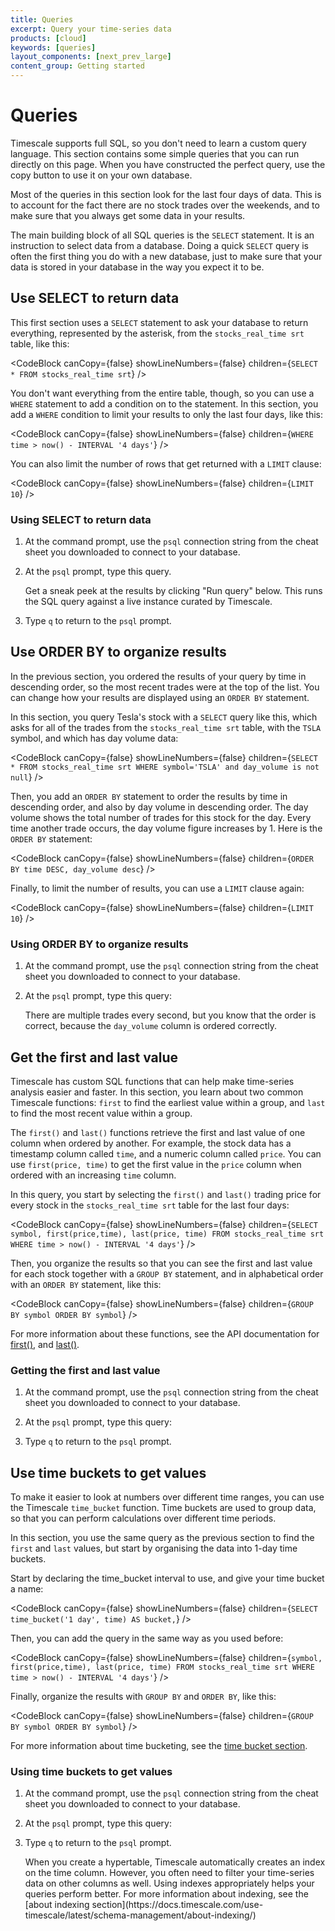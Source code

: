 ```yaml
---
title: Queries
excerpt: Query your time-series data
products: [cloud]
keywords: [queries]
layout_components: [next_prev_large]
content_group: Getting started
---
```


# Queries

Timescale supports full SQL, so you don't need to learn a custom query language.
This section contains some simple queries that you can run directly on this
page. When you have constructed the perfect query, use the copy button to use it
on your own database.

Most of the queries in this section look for the last four days of data. This is
to account for the fact there are no stock trades over the weekends, and to make
sure that you always get some data in your results.

The main building block of all SQL queries is the `SELECT` statement. It is an
instruction to select data from a database. Doing a quick `SELECT` query is
often the first thing you do with a new database, just to make sure that your
data is stored in your database in the way you expect it to be.

## Use SELECT to return data

This first section uses a `SELECT` statement to ask your database to return
everything, represented by the asterisk, from the `stocks_real_time srt` table,
like this:

<CodeBlock canCopy={false} showLineNumbers={false} children={`
SELECT * FROM stocks_real_time srt
`} />

You don't want everything from the entire table, though, so you can use a `WHERE`
statement to add a condition on to the statement. In this section, you add a
`WHERE` condition to limit your results to only the last four days, like this:

<CodeBlock canCopy={false} showLineNumbers={false} children={`
WHERE time > now() - INTERVAL '4 days'
`} />

You can also limit the number of rows that get returned with a `LIMIT` clause:

<CodeBlock canCopy={false} showLineNumbers={false} children={`
LIMIT 10
`} />

<Procedure>

### Using SELECT to return data

1.  At the command prompt, use the `psql` connection string from the cheat sheet
    you downloaded to connect to your database.
1.  At the `psql` prompt, type this query.

    <Highlight type="note">
    Get a sneak peek at the results by clicking "Run query" below. This runs the
    SQL query against a live instance curated by Timescale.
    </Highlight>

    <TryItOutCodeBlock queryId="getting-started-srt-4-days" />

1.  Type `q` to return to the `psql` prompt.

</Procedure>

## Use ORDER BY to organize results

In the previous section, you ordered the results of your query by time in
descending order, so the most recent trades were at the top of the list. You can
change how your results are displayed using an `ORDER BY` statement.

In this section, you query Tesla's stock with a `SELECT` query like this,
which asks for all of the trades from the `stocks_real_time srt` table, with the
`TSLA` symbol, and which has day volume data:

<CodeBlock canCopy={false} showLineNumbers={false} children={`
SELECT * FROM stocks_real_time srt
WHERE symbol='TSLA' and day_volume is not null
`} />

Then, you add an `ORDER BY` statement to order the results by time in descending
order, and also by day volume in descending order. The day volume shows the
total number of trades for this stock for the day. Every time another trade
occurs, the day volume figure increases by 1. Here is the `ORDER BY` statement:

<CodeBlock canCopy={false} showLineNumbers={false} children={`
ORDER BY time DESC, day_volume desc
`} />

Finally, to limit the number of results, you can use a `LIMIT` clause again:

<CodeBlock canCopy={false} showLineNumbers={false} children={`
LIMIT 10
`} />

<Procedure>

### Using ORDER BY to organize results

1.  At the command prompt, use the `psql` connection string from the cheat sheet
    you downloaded to connect to your database.
1.  At the `psql` prompt, type this query:

    <TryItOutCodeBlock queryId="getting-started-srt-orderby" />

    There are multiple trades every second, but you know that the order is
    correct, because the `day_volume` column is ordered correctly.

</Procedure>

## Get the first and last value

Timescale has custom SQL functions that can help make time-series analysis
easier and faster. In this section, you learn about two common Timescale
functions: `first` to find the earliest value within a group, and `last` to find
the most recent value within a group.

The `first()` and `last()` functions retrieve the first and last value of one
column when ordered by another. For example, the stock data has a timestamp
column called `time`, and a numeric column called `price`. You can use
`first(price, time)` to get the first value in the `price` column when ordered
with an increasing `time` column.

In this query, you start by selecting the `first()` and `last()` trading price
for every stock in the `stocks_real_time srt` table for the last four days:

<CodeBlock canCopy={false} showLineNumbers={false} children={`
SELECT symbol, first(price,time), last(price, time)
FROM stocks_real_time srt
WHERE time > now() - INTERVAL '4 days'
`} />

Then, you organize the results so that you can see the first and last value for
each stock together with a `GROUP BY` statement, and in alphabetical order with
an `ORDER BY` statement, like this:

<CodeBlock canCopy={false} showLineNumbers={false} children={`
GROUP BY symbol
ORDER BY symbol
`} />

For more information about these functions, see the API documentation for
[first()][first], and [last()][last].

<Procedure>

### Getting the first and last value

1.  At the command prompt, use the `psql` connection string from the cheat sheet
    you downloaded to connect to your database.
1.  At the `psql` prompt, type this query:

    <TryItOutCodeBlock queryId="getting-started-srt-first-last" />

1.  Type `q` to return to the `psql` prompt.

</Procedure>

## Use time buckets to get values

To make it easier to look at numbers over different time ranges, you can use the
Timescale `time_bucket` function. Time buckets are used to group data, so that
you can perform calculations over different time periods.

In this section, you use the same query as the previous section to find the
`first` and `last` values, but start by organising the data into 1-day time
buckets.

Start by declaring the time_bucket interval to use, and give your time bucket a
name:

<CodeBlock canCopy={false} showLineNumbers={false} children={`
SELECT time_bucket('1 day', time) AS bucket,
`} />

Then, you can add the query in the same way as you used before:

<CodeBlock canCopy={false} showLineNumbers={false} children={`
    symbol, first(price,time), last(price, time)
FROM stocks_real_time srt
WHERE time > now() - INTERVAL '4 days'
`} />

Finally, organize the results with `GROUP BY` and `ORDER BY`, like this:

<CodeBlock canCopy={false} showLineNumbers={false} children={`
GROUP BY symbol
ORDER BY symbol
`} />

For more information about time bucketing, see the [time bucket section][time-buckets].

<Procedure>

### Using time buckets to get values

1.  At the command prompt, use the `psql` connection string from the cheat sheet
    you downloaded to connect to your database.
1.  At the `psql` prompt, type this query:

    <TryItOutCodeBlock queryId="getting-started-srt-buckets" />

1.  Type `q` to return to the `psql` prompt.

    <Highlight type="note">
    When you create a hypertable, Timescale automatically creates an index on
    the time column. However, you often need to filter your time-series data on
    other columns as well. Using indexes appropriately helps your queries
    perform better. For more information about indexing, see the
    [about indexing section](https://docs.timescale.com/use-timescale/latest/schema-management/about-indexing/)
    </Highlight>

</Procedure>

[first]: /api/:currentVersion:/hyperfunctions/first/
[last]: /api/:currentVersion:/hyperfunctions/last/
[time-buckets]: /use-timescale/:currentVersion:/time-buckets/
